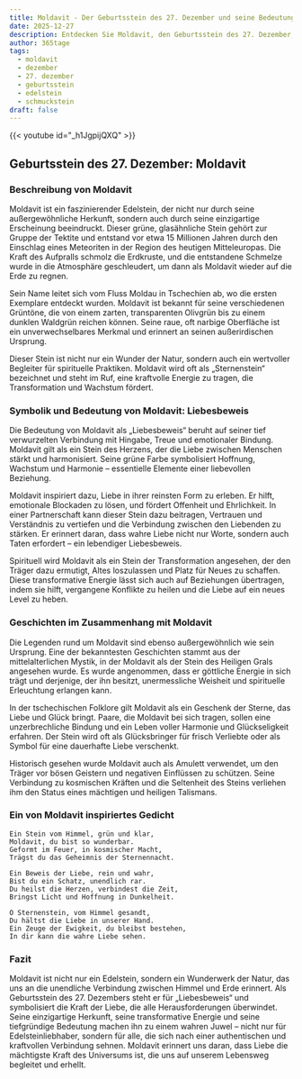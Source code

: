 ```yaml
---
title: Moldavit - Der Geburtsstein des 27. Dezember und seine Bedeutung
date: 2025-12-27
description: Entdecken Sie Moldavit, den Geburtsstein des 27. Dezember, der Liebesbeweis symbolisiert. Seine Symbolik und Geschichte werden Sie inspirieren.
author: 365tage
tags:
  - moldavit
  - dezember
  - 27. dezember
  - geburtsstein
  - edelstein
  - schmuckstein
draft: false
---
```


{{< youtube id="_h1JgpijQXQ" >}}

## Geburtsstein des 27. Dezember: Moldavit

### Beschreibung von Moldavit

Moldavit ist ein faszinierender Edelstein, der nicht nur durch seine außergewöhnliche Herkunft, sondern auch durch seine einzigartige Erscheinung beeindruckt. Dieser grüne, glasähnliche Stein gehört zur Gruppe der Tektite und entstand vor etwa 15 Millionen Jahren durch den Einschlag eines Meteoriten in der Region des heutigen Mitteleuropas. Die Kraft des Aufpralls schmolz die Erdkruste, und die entstandene Schmelze wurde in die Atmosphäre geschleudert, um dann als Moldavit wieder auf die Erde zu regnen.

Sein Name leitet sich vom Fluss Moldau in Tschechien ab, wo die ersten Exemplare entdeckt wurden. Moldavit ist bekannt für seine verschiedenen Grüntöne, die von einem zarten, transparenten Olivgrün bis zu einem dunklen Waldgrün reichen können. Seine raue, oft narbige Oberfläche ist ein unverwechselbares Merkmal und erinnert an seinen außerirdischen Ursprung.

Dieser Stein ist nicht nur ein Wunder der Natur, sondern auch ein wertvoller Begleiter für spirituelle Praktiken. Moldavit wird oft als „Sternenstein“ bezeichnet und steht im Ruf, eine kraftvolle Energie zu tragen, die Transformation und Wachstum fördert.

### Symbolik und Bedeutung von Moldavit: Liebesbeweis

Die Bedeutung von Moldavit als „Liebesbeweis“ beruht auf seiner tief verwurzelten Verbindung mit Hingabe, Treue und emotionaler Bindung. Moldavit gilt als ein Stein des Herzens, der die Liebe zwischen Menschen stärkt und harmonisiert. Seine grüne Farbe symbolisiert Hoffnung, Wachstum und Harmonie – essentielle Elemente einer liebevollen Beziehung.

Moldavit inspiriert dazu, Liebe in ihrer reinsten Form zu erleben. Er hilft, emotionale Blockaden zu lösen, und fördert Offenheit und Ehrlichkeit. In einer Partnerschaft kann dieser Stein dazu beitragen, Vertrauen und Verständnis zu vertiefen und die Verbindung zwischen den Liebenden zu stärken. Er erinnert daran, dass wahre Liebe nicht nur Worte, sondern auch Taten erfordert – ein lebendiger Liebesbeweis.

Spirituell wird Moldavit als ein Stein der Transformation angesehen, der den Träger dazu ermutigt, Altes loszulassen und Platz für Neues zu schaffen. Diese transformative Energie lässt sich auch auf Beziehungen übertragen, indem sie hilft, vergangene Konflikte zu heilen und die Liebe auf ein neues Level zu heben.

### Geschichten im Zusammenhang mit Moldavit

Die Legenden rund um Moldavit sind ebenso außergewöhnlich wie sein Ursprung. Eine der bekanntesten Geschichten stammt aus der mittelalterlichen Mystik, in der Moldavit als der Stein des Heiligen Grals angesehen wurde. Es wurde angenommen, dass er göttliche Energie in sich trägt und derjenige, der ihn besitzt, unermessliche Weisheit und spirituelle Erleuchtung erlangen kann.

In der tschechischen Folklore gilt Moldavit als ein Geschenk der Sterne, das Liebe und Glück bringt. Paare, die Moldavit bei sich tragen, sollen eine unzerbrechliche Bindung und ein Leben voller Harmonie und Glückseligkeit erfahren. Der Stein wird oft als Glücksbringer für frisch Verliebte oder als Symbol für eine dauerhafte Liebe verschenkt.

Historisch gesehen wurde Moldavit auch als Amulett verwendet, um den Träger vor bösen Geistern und negativen Einflüssen zu schützen. Seine Verbindung zu kosmischen Kräften und die Seltenheit des Steins verliehen ihm den Status eines mächtigen und heiligen Talismans.

### Ein von Moldavit inspiriertes Gedicht

```
Ein Stein vom Himmel, grün und klar,  
Moldavit, du bist so wunderbar.  
Geformt im Feuer, in kosmischer Macht,  
Trägst du das Geheimnis der Sternennacht.  

Ein Beweis der Liebe, rein und wahr,  
Bist du ein Schatz, unendlich rar.  
Du heilst die Herzen, verbindest die Zeit,  
Bringst Licht und Hoffnung in Dunkelheit.  

O Sternenstein, vom Himmel gesandt,  
Du hältst die Liebe in unserer Hand.  
Ein Zeuge der Ewigkeit, du bleibst bestehen,  
In dir kann die wahre Liebe sehen.  
```

### Fazit

Moldavit ist nicht nur ein Edelstein, sondern ein Wunderwerk der Natur, das uns an die unendliche Verbindung zwischen Himmel und Erde erinnert. Als Geburtsstein des 27. Dezembers steht er für „Liebesbeweis“ und symbolisiert die Kraft der Liebe, die alle Herausforderungen überwindet. Seine einzigartige Herkunft, seine transformative Energie und seine tiefgründige Bedeutung machen ihn zu einem wahren Juwel – nicht nur für Edelsteinliebhaber, sondern für alle, die sich nach einer authentischen und kraftvollen Verbindung sehnen. Moldavit erinnert uns daran, dass Liebe die mächtigste Kraft des Universums ist, die uns auf unserem Lebensweg begleitet und erhellt.